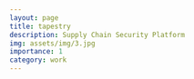 ```yaml
---
layout: page
title: tapestry
description: Supply Chain Security Platform
img: assets/img/3.jpg
importance: 1
category: work
---
```



